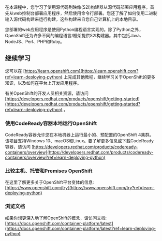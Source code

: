 在本课程中，您学习了使用源代码到映像(S2I)构建器从源代码部署应用程序。首先从web控制台部署应用程序，然后使用命令行部署。您还了解了如何使用二进制输入源代码构建来运行构建，这些构建来自您自己计算机上的本地目录。

您部署的web应用程序是使用Python编程语言实现的。除了Python之外，OpenShift还为许多不同的编程语言/框架提供S2I构建器。其中包括Java、NodeJS、Perl、PHP和Ruby。

## 继续学习

您可以在 [https://learn.openshift.com](https://learn.openshift.com?ref=learn-deploying-python) 上完成其他教程，继续学习关于OpenShift的更多知识，以及如何在平台上开发应用程序。

有关OpenShift的开发人员相关资源，请访问 [https://developers.redhat.com/products/openshift/getting-started](https://developers.redhat.com/products/openshift/getting-started?ref=learn-deploying-python) 。

### 使用CodeReady容器本地运行OpenShift

CodeReady容器允许您在本地机器上运行最小的、预配置的OpenShift 4集群。该项目支持Windows 10、macOS和Linux。要了解更多信息或下载CodeReady容器，请访问 [https://developers.redhat.com/products/codeready-containers/overview](https://developers.redhat.com/products/codeready-containers/overview?ref=learn-deploying-python) 

### 比较主机、托管和Premises OpenShift

在这里了解更多关于OpenShift平台变体的信息: [https://www.openshift.com/try](https://www.openshift.com/try?ref=learn-deploying-python) 

### 浏览文档

如果你想更深入地了解OpenShift的概念，请访问文档: [https://docs.openshift.com/container-platform/latest](https://docs.openshift.com/container-platform/latest?ref=learn-deploying-python) 